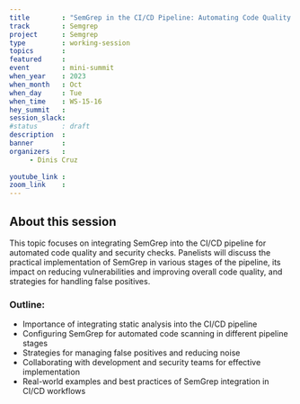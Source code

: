 ```yaml
---
title        : "SemGrep in the CI/CD Pipeline: Automating Code Quality and Security Checks (Panel)"
track        : Semgrep
project      : Semgrep
type         : working-session
topics       :
featured     :
event        : mini-summit
when_year    : 2023
when_month   : Oct
when_day     : Tue
when_time    : WS-15-16
hey_summit   : 
session_slack:
#status      : draft
description  :
banner       : 
organizers   :
     - Dinis Cruz
     
youtube_link : 
zoom_link    : 
---
```


## About this session
This topic focuses on integrating SemGrep into the CI/CD pipeline for automated code quality and security checks. Panelists will discuss the practical implementation of SemGrep in various stages of the pipeline, its impact on reducing vulnerabilities and improving overall code quality, and strategies for handling false positives.

### Outline:
- Importance of integrating static analysis into the CI/CD pipeline
- Configuring SemGrep for automated code scanning in different pipeline stages
- Strategies for managing false positives and reducing noise
- Collaborating with development and security teams for effective implementation
- Real-world examples and best practices of SemGrep integration in CI/CD workflows
